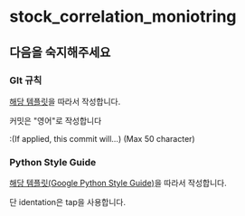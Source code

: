 # stock_correlation_moniotring
## 다음을 숙지해주세요
### GIt 규칙
[해당 템플릿]({{"https://gist.github.com/adeekshith/cd4c95a064977cdc6c50"}})을 따라서 작성합니다.

커밋은 "영어"로 작성합니다

<type>:(If applied, this commit will...) <subject> (Max 50 character)

### Python Style Guide

[해당 템플릿(Google Python Style Guide)]({{"https://google.github.io/styleguide/pyguide.html"}})을 따라서 작성합니다.

단 identation은 tap을 사용합니다.

